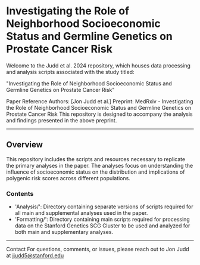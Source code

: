 # Investigating the Role of Neighborhood Socioeconomic Status and Germline Genetics on Prostate Cancer Risk

Welcome to the Judd et al. 2024 repository, which houses data processing and analysis scripts associated with the study titled:

"Investigating the Role of Neighborhood Socioeconomic Status and Germline Genetics on Prostate Cancer Risk"

Paper Reference
Authors: [Jon Judd et al.]
Preprint: MedRxiv - Investigating the Role of Neighborhood Socioeconomic Status and Germline Genetics on Prostate Cancer Risk
This repository is designed to accompany the analysis and findings presented in the above preprint.

---

## Overview
This repository includes the scripts and resources necessary to replicate the primary analyses in the paper. The analyses focus on understanding the influence of socioeconomic status on the distribution and implications of polygenic risk scores across different populations.

### Contents
- 'Analysis/': Directory containing separate versions of scripts required for all main and supplemental analyses used in the paper. 
- 'Formatting/': Directory containing main scripts required for processing data on the Stanford Genetics SCG Cluster to be used and analyzed for both main and supplementary analyses.


---

Contact
For questions, comments, or issues, please reach out to Jon Judd at jjudd5@stanford.edu

